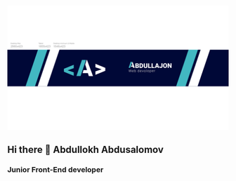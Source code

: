[![Header](https://github.com/abdullox0900/abdullox0900/blob/main/assets/Abdullajon.jpg)](https://www.youtube.com/channel/UCdsON9IVWa9do4In6oMe66g)

## Hi there 👋 Abdullokh Abdusalomov

### Junior Front-End developer